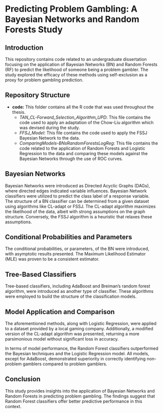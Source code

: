 # Predicting Problem Gambling: A Bayesian Networks and Random Forests Study

## Introduction

This repository contains code related to an undergraduate dissertation focusing on the application of Bayesian Networks (BN) and Random Forests (RF) to predict the likelihood of someone being a problem gambler. The study explored the efficacy of these methods using self-exclusion as a proxy for problem gambling prediction.

## Repository Structure

- **code:** This folder contains all the R code that was used throughout the thesis.
  - *TAN_CL-Forward_Selection_Algorithm_UPD*: This file contains the code used to apply an adaptation of the Chow-Liu algorithm which was devised during the study.
  - *FFSJ_Model*: This file contains the code used to apply the FSSJ Bayesian Network to the data.
  - *ComparingModels-BNsRandomForestsLogReg*: This file contains the code related to the application of Random Forests and Logistic Regression to the data and comparing these models against the Bayesian Networks through the use of ROC curves.

## Bayesian Networks

Bayesian Networks were introduced as Directed Acyclic Graphs (DAGs), where directed edges indicated variable influences. Bayesian Network classifiers were utilized to predict the class label of a response variable. The structure of a BN classifier can be determined from a given dataset using algorithms like CL-adapt or FSSJ. The CL-adapt algorithm maximizes the likelihood of the data, albeit with strong assumptions on the graph structure. Conversely, the FSSJ algorithm is a heuristic that relaxes these assumptions.

## Conditional Probabilities and Parameters

The conditional probabilities, or parameters, of the BN were introduced, with asymptotic results presented. The Maximum Likelihood Estimator (MLE) was proven to be a consistent estimator.

## Tree-Based Classifiers

Tree-based classifiers, including AdaBoost and Breiman’s random forest algorithm, were introduced as another type of classifier. These algorithms were employed to build the structure of the classification models.

## Model Application and Comparison

The aforementioned methods, along with Logistic Regression, were applied to a dataset provided by a local gaming company. Additionally, a modified version of the CL-adapt algorithm was presented, returning a more parsimonious model without significant loss in accuracy. 

In terms of model performance, the Random Forest classifiers outperformed the Bayesian techniques and the Logistic Regression model. All models, except for AdaBoost, demonstrated superiority in correctly identifying non-problem gamblers compared to problem gamblers.

## Conclusion

This study provides insights into the application of Bayesian Networks and Random Forests in predicting problem gambling. The findings suggest that Random Forest classifiers offer better predictive performance in this context.
